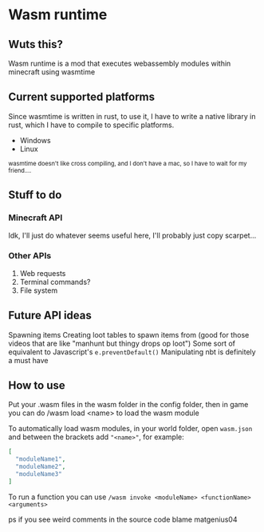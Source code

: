 # Wasm runtime

## Wuts this?
Wasm runtime is a mod that executes webassembly modules within minecraft using wasmtime

## Current supported platforms
Since wasmtime is written in rust, to use it, I have to write a native library in rust, which I have to compile to specific platforms.

* Windows
* Linux

<sub>wasmtime doesn't like cross compiling, and I don't have a mac, so I have to wait for my friend....</sub>

## Stuff to do
### Minecraft API
Idk, I'll just do whatever seems useful here, I'll probably just copy scarpet...
### Other APIs
1. Web requests
2. Terminal commands?
3. File system

## Future API ideas
Spawning items
Creating loot tables to spawn items from (good for those videos that are like "manhunt but thingy drops op loot")
Some sort of equivalent to Javascript's `e.preventDefault()`
Manipulating nbt is definitely a must have

## How to use
Put your .wasm files in the wasm folder in the config folder, then in game you can do /wasm load \<name\> to load the wasm module

To automatically load wasm modules, in your world folder, open `wasm.json` and between the brackets add `"<name>"`, for example:

```json
[
  "moduleName1",
  "moduleName2",
  "moduleName3"
]
```

To run a function you can use `/wasm invoke <moduleName> <functionName> <arguments>`

ps if you see weird comments in the source code blame matgenius04